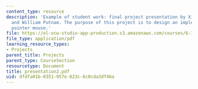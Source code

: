 ```yaml
---
content_type: resource
description: 'Example of student work: final project presentation by Xinpeng Huang
  and William Putnam. The purpose of this project is to design an implement a laser
  pointer mouse.'
file: https://ol-ocw-studio-app-production.s3.amazonaws.com/courses/6-111-introductory-digital-systems-laboratory-spring-2006/dfdfa01b0351957e823c6c0cda3df46a_presentation2.pdf
file_type: application/pdf
learning_resource_types:
- Projects
parent_title: Projects
parent_type: CourseSection
resourcetype: Document
title: presentation2.pdf
uid: dfdfa01b-0351-957e-823c-6c0cda3df46a
---
```

